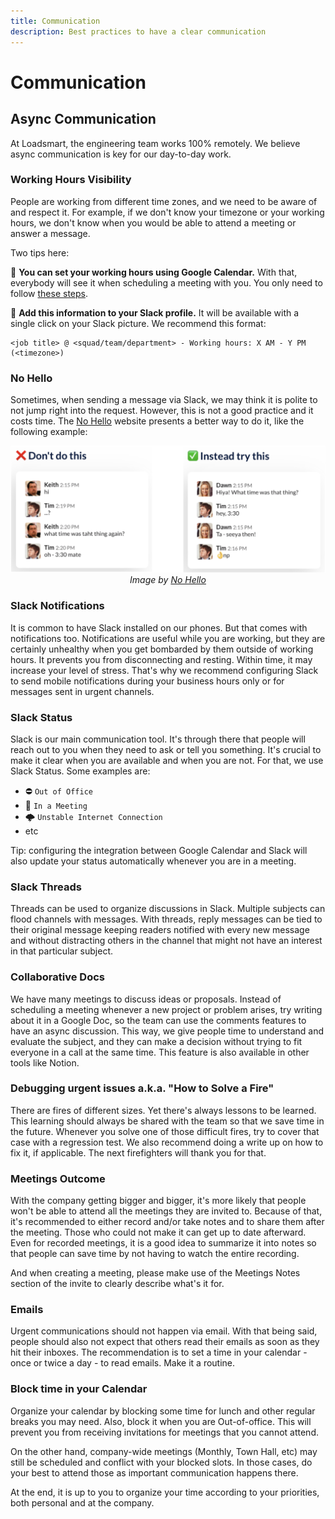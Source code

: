 ```yaml
---
title: Communication
description: Best practices to have a clear communication
---
```


# Communication

## Async Communication

At Loadsmart, the engineering team works 100% remotely. We believe async communication is key for our day-to-day work.

### Working Hours Visibility

People are working from different time zones, and we need to be aware of and respect it. For example, if we don't know your timezone or your working hours, we don't know when you would be able to attend a meeting or answer a message.

Two tips here:

📆 **You can set your working hours using Google Calendar.** With that, everybody will see it when scheduling a meeting with you. You only need to follow [these steps](https://support.google.com/calendar/answer/7638168?hl=en#zippy=%2Csee-how-to-set-working-hours).

👤 **Add this information to your Slack profile.** It will be available with a single click on your Slack picture. We recommend this format: 
```
<job title> @ <squad/team/department> - Working hours: X AM - Y PM (<timezone>)
```

### No Hello

Sometimes, when sending a message via Slack, we may think it is polite to not jump right into the request. However, this is not a good practice and it costs time. The [No Hello](https://nohello.net) website presents a better way to do it, like the following example:
<div align="center">
  <img alt="No Hello" src="./no-hello.png" width="600" />
  <br/>
  <i>Image by <a href="https://nohello.net">No Hello</a></i>
</div>

### Slack Notifications

It is common to have Slack installed on our phones. But that comes with notifications too. Notifications are useful while you are working, but they are certainly unhealthy when you get bombarded by them outside of working hours. It prevents you from disconnecting and resting. Within time, it may increase your level of stress. That's why we recommend configuring Slack to send mobile notifications during your business hours only or for messages sent in urgent channels.


### Slack Status

Slack is our main communication tool. It's through there that people will reach out to you when they need to ask or tell you something. It's crucial to make it clear when you are available and when you are not. For that, we use Slack Status. Some examples are: 

- ⛔ `Out of Office`
- 📆 `In a Meeting`
- 🌩️ `Unstable Internet Connection`
- etc

Tip: configuring the integration between Google Calendar and Slack will also update your status automatically whenever you are in a meeting.

### Slack Threads

Threads can be used to organize discussions in Slack. Multiple subjects can flood channels with messages. With threads, reply messages can be tied to their original message keeping readers notified with every new message and without distracting others in the channel that might not have an interest in that particular subject. 

### Collaborative Docs

We have many meetings to discuss ideas or proposals. Instead of scheduling a meeting whenever a new project or problem arises, try writing about it in a Google Doc, so the team can use the comments features to have an async discussion. This way, we give people time to understand and evaluate the subject, and they can make a decision without trying to fit everyone in a call at the same time. This feature is also available in other tools like Notion.


### Debugging urgent issues a.k.a. "How to Solve a Fire"

There are fires of different sizes. Yet there's always lessons to be learned. This learning should always be shared with the team so that we save time in the future. Whenever you solve one of those difficult fires, try to cover that case with a regression test. We also recommend doing a write up on how to fix it, if applicable. The next firefighters will thank you for that.


### Meetings Outcome

With the company getting bigger and bigger, it's more likely that people won't be able to attend all the meetings they are invited to. Because of that, it's recommended to either record and/or take notes and to share them after the meeting. Those who could not make it can get up to date afterward. Even for recorded meetings, it is a good idea to summarize it into notes so that people can save time by not having to watch the entire recording.

And when creating a meeting, please make use of the Meetings Notes section of the invite to clearly describe what's it for.


### Emails

Urgent communications should not happen via email. With that being said, people should also not expect that others read their emails as soon as they hit their inboxes. The recommendation is to set a time in your calendar - once or twice a day - to read emails. Make it a routine.


### Block time in your Calendar

Organize your calendar by blocking some time for lunch and other regular breaks you may need. Also, block it when you are Out-of-office. This will prevent you from receiving invitations for meetings that you cannot attend. 

On the other hand, company-wide meetings (Monthly, Town Hall, etc) may still be scheduled and conflict with your blocked slots. In those cases, do your best to attend those as important communication happens there.

At the end, it is up to you to organize your time according to your priorities, both personal and at the company.